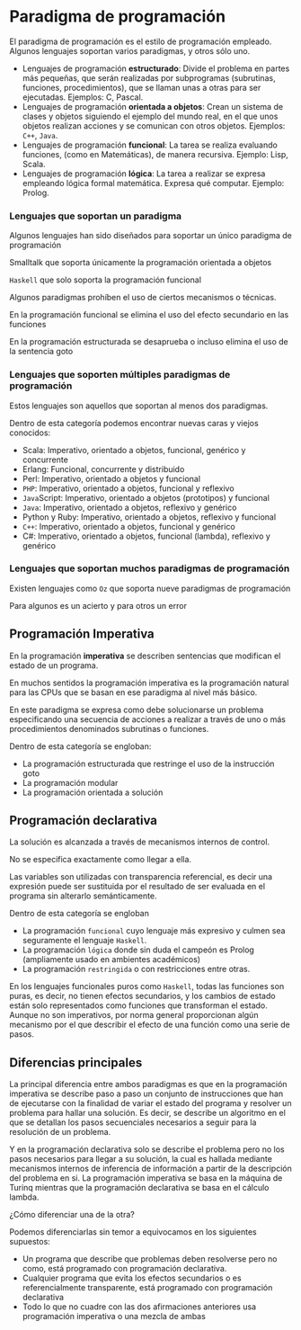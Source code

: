 # Paradigma de programación

El paradigma de programación es el estilo de programación empleado. Algunos lenguajes soportan varios paradigmas, y otros sólo uno.

- Lenguajes de programación **estructurado**: Divide el problema en partes más pequeñas, que serán realizadas por subprogramas (subrutinas, funciones, procedimientos), que se llaman unas a otras para ser ejecutadas. Ejemplos: C, Pascal.
- Lenguajes de programación **orientada a objetos**: Crean un sistema de clases y objetos siguiendo el ejemplo del mundo real, en el que unos objetos realizan acciones y se comunican con otros objetos. Ejemplos: ``C++``, `Java`.
- Lenguajes de programación **funcional**: La tarea se realiza evaluando funciones, (como en Matemáticas), de manera recursiva. Ejemplo: Lisp, Scala.
- Lenguajes de programación **lógica**: La tarea a realizar se expresa empleando lógica formal matemática. Expresa qué computar. Ejemplo: Prolog.


### Lenguajes que soportan un paradigma

Algunos lenguajes han sido diseñados para soportar un único paradigma de programación

Smalltalk que soporta únicamente la programación orientada a objetos

`Haskell` que solo soporta la programación funcional

Algunos paradigmas prohíben el uso de ciertos mecanismos o técnicas.

En la programación funcional se elimina el uso del efecto secundario en las funciones

En la programación estructurada se desaprueba o incluso elimina el uso de la sentencia
goto

### Lenguajes que soporten múltiples paradigmas de programación

Estos lenguajes son aquellos que soportan al menos dos paradigmas.

Dentro de esta categoría podemos encontrar nuevas caras y viejos conocidos:

- Scala: Imperativo, orientado a objetos, funcional, genérico y concurrente
- Erlang: Funcional, concurrente y distribuido
- Perl: Imperativo, orientado a objetos y funcional
- `PHP`: Imperativo, orientado a objetos, funcional y reflexivo
- `Java`Script: Imperativo, orientado a objetos (prototipos) y funcional
- `Java`: Imperativo, orientado a objetos, reflexivo y genérico
- Python y Ruby: Imperativo, orientado a objetos, reflexivo y funcional
- ``C++``: Imperativo, orientado a objetos, funcional y genérico
- C#: Imperativo, orientado a objetos, funcional (lambda), reflexivo y genérico

### Lenguajes que soportan muchos paradigmas de programación

Existen lenguajes como `Oz` que soporta nueve paradigmas de programación

Para algunos es un acierto y para otros un error

## Programación Imperativa

En la programación **imperativa** se describen sentencias que modifican el estado de un
programa.

En muchos sentidos la programación imperativa es la programación natural para las CPUs
que se basan en ese paradigma al nivel más básico.

En este paradigma se expresa como debe solucionarse un problema especificando una
secuencia de acciones a realizar a través de uno o más procedimientos denominados
subrutinas o funciones.

Dentro de esta categoría se engloban:

- La programación estructurada que restringe el uso de la instrucción goto
- La programación modular
- La programación orientada a solución

## Programación declarativa

La solución es alcanzada a través de mecanismos internos de control.

No se especifica exactamente como llegar a ella.

Las variables son utilizadas con transparencia referencial, es decir una expresión
puede ser sustituida por el resultado de ser evaluada en el programa sin alterarlo
semánticamente.

Dentro de esta categoría se engloban

- La programación `funcional` cuyo lenguaje más expresivo y culmen sea seguramente el
lenguaje `Haskell`.
- La programación `lógica` donde sin duda el campeón es Prolog (ampliamente usado en
ambientes académicos)
- La programación `restringida` o con restricciones entre otras.

En los lenguajes funcionales puros como `Haskell`, todas las funciones son puras, es decir, no tienen efectos secundarios, y los cambios de estado están solo representados como funciones que transforman el estado. Aunque no son imperativos, por norma general proporcionan algún mecanismo por el que describir el efecto de una función como una serie de pasos.

## Diferencias principales

La principal diferencia entre ambos paradigmas es que en la programación imperativa se describe paso a paso un conjunto de instrucciones que han de ejecutarse con la finalidad de variar el estado del programa y resolver un problema para hallar una solución. Es decir, se describe un algoritmo en el que se detallan los pasos secuenciales necesarios a seguir para la resolución de un problema.

Y en la programación declarativa solo se describe el problema pero no los pasos necesarios para llegar a su solución, la cual es hallada mediante mecanismos internos de inferencia de información a partir de la descripción del problema en si.
La programación imperativa se basa en la máquina de Turinq mientras que la programación declarativa se basa en el cálculo lambda.

¿Cómo diferenciar una de la otra?

Podemos diferenciarlas sin temor a equivocamos en los siguientes supuestos:

-	Un programa que describe que problemas deben resolverse pero no como, está programado con programación declarativa.
- Cualquier programa que evita los efectos secundarios o es referencialmente transparente, está programado con programación declarativa
- Todo lo que no cuadre con las dos afirmaciones anteriores usa programación imperativa o una mezcla de ambas